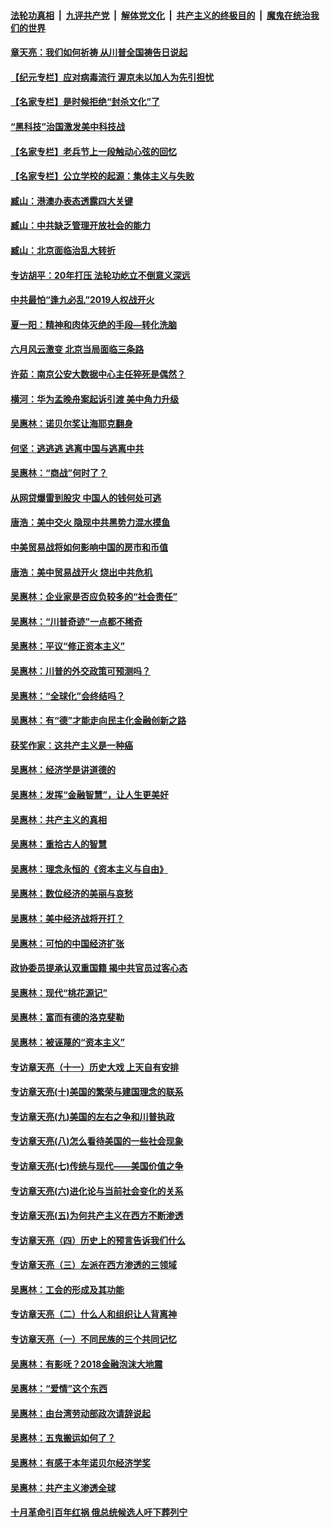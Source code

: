 ####  [法轮功真相](../../../../basic/blob/master/README.md?t=07031231) &nbsp;|&nbsp; [九评共产党](../../../../9ping.md/blob/master/README.md?t=07031231) &nbsp;|&nbsp; [解体党文化](../../../../jtdwh.md/blob/master/README.md?t=07031231)  &nbsp;|&nbsp; [共产主义的终极目的](../../../../gczydzjmd.md/blob/master/README.md?t=07031231) &nbsp;|&nbsp; [魔鬼在统治我们的世界](../../../../mgztzwmdsj.md/blob/master/README.md?t=07031231) 

#### [章天亮：我们如何祈祷 从川普全国祷告日说起](../pages/nsc423/n11944627.md?t=07031231) 

#### [【纪元专栏】应对病毒流行 渥京未以加人为先引担忧](../pages/nsc423/n11875714.md?t=07031231) 

#### [【名家专栏】是时候拒绝“封杀文化”了](../pages/nsc423/n11814093.md?t=07031231) 

#### [“黑科技”治国激发美中科技战](../pages/nsc423/n11638056.md?t=07031231) 

#### [【名家专栏】老兵节上一段触动心弦的回忆](../pages/nsc423/n11646016.md?t=07031231) 

#### [【名家专栏】公立学校的起源：集体主义与失败](../pages/nsc423/n11601833.md?t=07031231) 

#### [臧山：港澳办表态透露四大关键](../pages/nsc423/n11421628.md?t=07031231) 

#### [臧山：中共缺乏管理开放社会的能力](../pages/nsc423/n11407457.md?t=07031231) 

#### [臧山：北京面临治乱大转折](../pages/nsc423/n11406895.md?t=07031231) 

#### [专访胡平：20年打压 法轮功屹立不倒意义深远](../pages/nsc423/n11398800.md?t=07031231) 

#### [中共最怕“逢九必乱”2019人权战开火](../pages/nsc423/n11385248.md?t=07031231) 

#### [夏一阳：精神和肉体灭绝的手段—转化洗脑](../pages/nsc423/n11368250.md?t=07031231) 

#### [六月风云激变 北京当局面临三条路](../pages/nsc423/n11313668.md?t=07031231) 

#### [许茹：南京公安大数据中心主任猝死是偶然？](../pages/nsc423/n11064744.md?t=07031231) 

#### [横河：华为孟晚舟案起诉引渡 美中角力升级](../pages/nsc423/n11027230.md?t=07031231) 

#### [吴惠林：诺贝尔奖让海耶克翻身](../pages/nsc423/n10890049.md?t=07031231) 

#### [何坚：逃逃逃 逃离中国与逃离中共](../pages/nsc423/n10592891.md?t=07031231) 

#### [吴惠林：“商战”何时了？](../pages/nsc423/n10573558.md?t=07031231) 

#### [从网贷爆雷到股灾 中国人的钱何处可逃](../pages/nsc423/n10572800.md?t=07031231) 

#### [唐浩：美中交火 隐现中共黑势力混水摸鱼](../pages/nsc423/n10544040.md?t=07031231) 

#### [中美贸易战将如何影响中国的房市和币值](../pages/nsc423/n10543697.md?t=07031231) 

#### [唐浩：美中贸易战开火 烧出中共危机](../pages/nsc423/n10540126.md?t=07031231) 

#### [吴惠林：企业家是否应负较多的“社会责任”](../pages/nsc423/n10535022.md?t=07031231) 

#### [吴惠林：“川普奇迹”一点都不稀奇](../pages/nsc423/n10512808.md?t=07031231) 

#### [吴惠林：平议“修正资本主义”](../pages/nsc423/n10495724.md?t=07031231) 

#### [吴惠林：川普的外交政策可预测吗？](../pages/nsc423/n10462387.md?t=07031231) 

#### [吴惠林：“全球化”会终结吗？](../pages/nsc423/n10452838.md?t=07031231) 

#### [吴惠林：有“德”才能走向民主化金融创新之路](../pages/nsc423/n10432292.md?t=07031231) 

#### [获奖作家：这共产主义是一种癌](../pages/nsc423/n10431541.md?t=07031231) 

#### [吴惠林：经济学是讲道德的](../pages/nsc423/n10398014.md?t=07031231) 

#### [吴惠林：发挥“金融智慧”，让人生更美好](../pages/nsc423/n10375019.md?t=07031231) 

#### [吴惠林：共产主义的真相](../pages/nsc423/n10351394.md?t=07031231) 

#### [吴惠林：重拾古人的智慧](../pages/nsc423/n10337691.md?t=07031231) 

#### [吴惠林：理念永恒的《资本主义与自由》](../pages/nsc423/n10316274.md?t=07031231) 

#### [吴惠林：数位经济的美丽与哀愁](../pages/nsc423/n10292946.md?t=07031231) 

#### [吴惠林：美中经济战将开打？](../pages/nsc423/n10258825.md?t=07031231) 

#### [吴惠林：可怕的中国经济扩张](../pages/nsc423/n10219147.md?t=07031231) 

#### [政协委员提承认双重国籍 揭中共官员过客心态](../pages/nsc423/n10208809.md?t=07031231) 

#### [吴惠林：现代“桃花源记”](../pages/nsc423/n10185234.md?t=07031231) 

#### [吴惠林：富而有德的洛克斐勒](../pages/nsc423/n10142264.md?t=07031231) 

#### [吴惠林：被诬蔑的“资本主义”](../pages/nsc423/n10124816.md?t=07031231) 

#### [专访章天亮（十一）历史大戏 上天自有安排](../pages/nsc423/n10094905.md?t=07031231) 

#### [专访章天亮(十)美国的繁荣与建国理念的联系](../pages/nsc423/n10094899.md?t=07031231) 

#### [专访章天亮(九)美国的左右之争和川普执政](../pages/nsc423/n10094889.md?t=07031231) 

#### [专访章天亮(八)怎么看待美国的一些社会现象](../pages/nsc423/n10094857.md?t=07031231) 

#### [专访章天亮(七)传统与现代——美国价值之争](../pages/nsc423/n10093140.md?t=07031231) 

#### [专访章天亮(六)进化论与当前社会变化的关系](../pages/nsc423/n10092036.md?t=07031231) 

#### [专访章天亮(五)为何共产主义在西方不断渗透](../pages/nsc423/n10083620.md?t=07031231) 

#### [专访章天亮（四）历史上的预言告诉我们什么](../pages/nsc423/n10083606.md?t=07031231) 

#### [专访章天亮（三）左派在西方渗透的三领域](../pages/nsc423/n10081115.md?t=07031231) 

#### [吴惠林：工会的形成及其功能](../pages/nsc423/n10080633.md?t=07031231) 

#### [专访章天亮（二）什么人和组织让人背离神](../pages/nsc423/n10076637.md?t=07031231) 

#### [专访章天亮（一）不同民族的三个共同记忆](../pages/nsc423/n10074188.md?t=07031231) 

#### [吴惠林：有影呒？2018金融泡沫大地震](../pages/nsc423/n10040534.md?t=07031231) 

#### [吴惠林：“爱情”这个东西](../pages/nsc423/n10019423.md?t=07031231) 

#### [吴惠林：由台湾劳动部政次请辞说起](../pages/nsc423/n9979679.md?t=07031231) 

#### [吴惠林：五鬼搬运如何了？](../pages/nsc423/n9925338.md?t=07031231) 

#### [吴惠林：有感于本年诺贝尔经济学奖](../pages/nsc423/n9871883.md?t=07031231) 

#### [吴惠林：共产主义渗透全球](../pages/nsc423/n9812748.md?t=07031231) 

#### [十月革命引百年红祸 俄总统候选人吁下葬列宁](../pages/nsc423/n9810182.md?t=07031231) 

